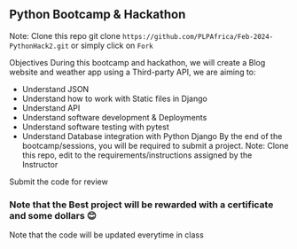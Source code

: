 ## Python Bootcamp & Hackathon
Note: Clone this repo git clone ```https://github.com/PLPAfrica/Feb-2024-PythonHack2.git``` or simply click on ``Fork``

Objectives During this bootcamp and hackathon, we will create a Blog website and weather app using a Third-party API, we are aiming to:

- Understand JSON
- Understand how to work with Static files in Django
- Understand API
- Understand software development & Deployments
- Understand software testing with pytest
- Understand Database integration with Python Django
By the end of the bootcamp/sessions, you will be required to submit a project. Note: Clone this repo, edit to the requirements/instructions assigned by the Instructor

Submit the code for review

### Note that the Best project will be rewarded with a certificate and some dollars 😊

Note that the code will be updated everytime in class
